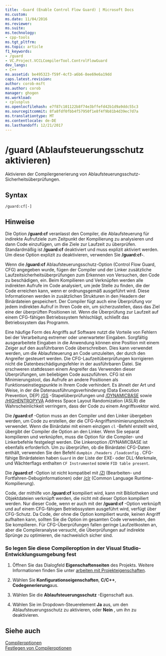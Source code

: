 ```yaml
---
title: -Guard (Enable Control Flow Guard) | Microsoft Docs
ms.custom: 
ms.date: 11/04/2016
ms.reviewer: 
ms.suite: 
ms.technology:
- cpp-tools
ms.tgt_pltfrm: 
ms.topic: article
f1_keywords:
- /guard
- VC.Project.VCCLCompilerTool.ControlFlowGuard
dev_langs:
- C++
ms.assetid: be495323-f59f-4cf3-a6b6-8ee69e6a19dd
caps.latest.revision: 
author: corob-msft
ms.author: corob
manager: ghogen
ms.workload:
- cplusplus
ms.openlocfilehash: e7f87c101122b8f74e3bffefd42b1d9a9ddc55c3
ms.sourcegitcommit: 8fa8fdf0fbb4f57950f1e8f4f9b81b4d39ec7d7a
ms.translationtype: MT
ms.contentlocale: de-DE
ms.lasthandoff: 12/21/2017
---
```

# <a name="guard-enable-control-flow-guard"></a>/guard (Ablaufsteuerungsschutz aktivieren)
Aktivieren der Compilergenerierung von Ablaufsteuerungsschutz-Sicherheitsüberprüfungen.  
  
## <a name="syntax"></a>Syntax  
  
```  
/guard:cf[-]  
```  
  
## <a name="remarks"></a>Hinweise  
 Die Option **/guard:cf** veranlasst den Compiler, die Ablaufsteuerung für indirekte Aufrufziele zum Zeitpunkt der Kompilierung zu analysieren und dann Code einzufügen, um die Ziele zur Laufzeit zu überprüfen. Standardmäßig ist **/guard:cf** deaktiviert und muss explizit aktiviert werden. Um diese Option explizit zu deaktivieren, verwenden Sie **/guard:cf-**.  
  
 Wenn die **/guard:cf** Ablaufsteuerungsschutz-Option (Control Flow Guard, CFG) angegeben wurde, fügen der Compiler und der Linker zusätzliche Laufzeitsicherheitsüberprüfungen zum Erkennen von Versuchen, den Code zu beschädigen, ein. Beim Kompilieren und Verknüpfen werden alle indirekten Aufrufe im Code analysiert, um jede Stelle zu finden, die der Code erreichen kann, wenn er ordnungsgemäß ausgeführt wird. Diese Informationen werden in zusätzlichen Strukturen in den Headern der Binärdateien gespeichert. Der Compiler fügt auch eine Überprüfung vor jedem indirekten Aufruf in Ihren Code ein, um sicherzustellen, dass das Ziel eine der überprüften Positionen ist. Wenn die Überprüfung zur Laufzeit auf einem CFG-fähigen Betriebssystem fehlschlägt, schließt das Betriebssystem das Programm.  
  
 Eine häufige Form des Angriffs auf Software nutzt die Vorteile von Fehlern bei der Verarbeitung extremer oder unerwarteter Eingaben. Sorgfältig ausgearbeitete Eingaben in die Anwendung können eine Position mit einem Zeiger auf den ausführbaren Code überschreiben. Dies kann verwendet werden, um die Ablaufsteuerung an Code umzuleiten, der durch den Angreifer gesteuert werden. Die CFG-Laufzeitüberprüfungen korrigieren nicht die Datenbeschädigungsfehler in der ausführbaren Datei. Sie erschweren stattdessen einem Angreifer das Verwenden dieser Überprüfungen, um beliebigen Code auszuführen. CFG ist ein Minimierungstool, das Aufrufe an andere Positionen als Funktionseinstiegspunkte in Ihrem Code verhindert. Es ähnelt der Art und Weise, in der die Datenausführungsverhinderung (Data Execution Prevention, DEP)  [/GS](../../build/reference/gs-buffer-security-check.md) -Stapelüberprüfungen und [/DYNAMICBASE](../../build/reference/dynamicbase-use-address-space-layout-randomization.md) sowie [/HIGHENTROPYVA](../../build/reference/highentropyva-support-64-bit-aslr.md) Address Space Layout Randomization (ASLR) die Wahrscheinlichkeit verringern, dass der Code zu einem Angriffsvektor wird.  
  
 Die **/guard:cf** -Option muss an den Compiler und den Linker übergeben werden, um Code zu erstellen, der die CFG-Angriffsminimierungstechnik verwendet. Wenn die Binärdatei mit einem einzigen `cl` -Befehl erstellt wird, übergibt der Compiler die Option an den Linker. Wenn Sie separat kompilieren und verknüpfen, muss die Option für die Compiler- und Linkerbefehle festgelegt werden. Die Linkeroption /DYNAMICBASE ist ebenfalls erforderlich. Um zu überprüfen, ob die Binärdatei CFG-Daten enthält, verwenden Sie den Befehl `dumpbin /headers /loadconfig` . CFG-fähige Binärdateien haben `Guard` in der Liste der EXE- oder DLL-Merkmale, und Wächterflags enthalten `CF Instrumented` sowie `FID table present`.  
  
 Die **/guard:cf** -Option ist nicht kompatibel mit [/ZI](../../build/reference/z7-zi-zi-debug-information-format.md) (Bearbeiten- und Fortfahren-Debuginformationen) oder [/clr](../../build/reference/clr-common-language-runtime-compilation.md) (Common Language Runtime-Kompilierung).  
  
 Code, der mithilfe von **/guard:cf** kompiliert wird, kann mit Bibliotheken und Objektdateien verknüpft werden, die nicht mit dieser Option kompiliert werden. Nur dieser Code, wenn er auch mit der **/guard:cf** -Option verknüpft und auf einem CFG-fähigen Betriebssystem ausgeführt wird, verfügt über CFG-Schutz. Da Code, der ohne die Option kompiliert wurde, keinen Angriff aufhalten kann, sollten Sie die Option im gesamten Code verwenden, den Sie kompilieren. Für CFG-Überprüfungen fallen geringe Laufzeitkosten an, aber die Compileranalyse versucht, die Überprüfungen auf indirekte Sprünge zu optimieren, die nachweislich sicher sind.  
  
### <a name="to-set-this-compiler-option-in-the-visual-studio-development-environment"></a>So legen Sie diese Compileroption in der Visual Studio-Entwicklungsumgebung fest  
  
1.  Öffnen Sie das Dialogfeld **Eigenschaftenseiten** des Projekts. Weitere Informationen finden Sie unter [arbeiten mit Projekteigenschaften](../../ide/working-with-project-properties.md).  
  
2.  Wählen Sie **Konfigurationseigenschaften**, **C/C++**, **Codegenerierung**aus.  
  
3.  Wählen Sie die **Ablaufsteuerungsschutz** -Eigenschaft aus.  
  
4.  Wählen Sie im Dropdown-Steuerelement **Ja** aus, um den Ablaufsteuerungsschutz zu aktivieren, oder **Nein** , um ihn zu deaktivieren.  
  
## <a name="see-also"></a>Siehe auch  
 [Compileroptionen](../../build/reference/compiler-options.md)   
 [Festlegen von Compileroptionen](../../build/reference/setting-compiler-options.md)